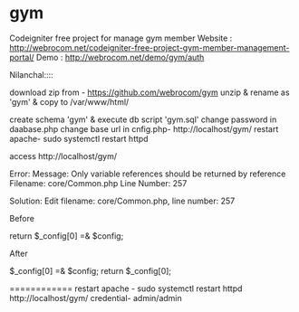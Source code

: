 # gym
Codeigniter free project for manage gym member 
Website : http://webrocom.net/codeigniter-free-project-gym-member-management-portal/
Demo : http://webrocom.net/demo/gym/auth

Nilanchal::::

download zip from - https://github.com/webrocom/gym
unzip & rename as 'gym' & copy to /var/www/html/

create schema 'gym' & execute db script 'gym.sql' 
change password in daabase.php
change base url in cnfig.php- http://localhost/gym/
restart apache- sudo systemctl restart httpd

access
http://localhost/gym/


Error:
Message: Only variable references should be returned by reference
Filename: core/Common.php
Line Number: 257

Solution:
Edit filename: core/Common.php, line number: 257

Before

return $_config[0] =& $config; 

After

$_config[0] =& $config;
return $_config[0]; 

============
restart apache - sudo systemctl restart httpd
http://localhost/gym/
credential- admin/admin
